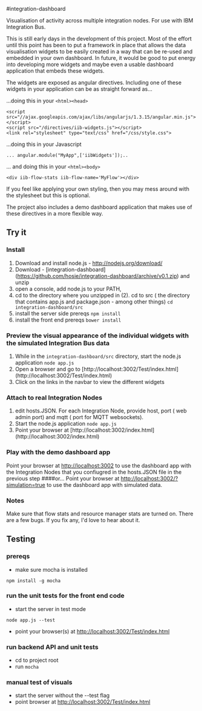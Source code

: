 #integration-dashboard


Visualisation of activity across multiple integration nodes. For use with IBM Integration Bus.

This is still early days in the development of this project. Most of the effort until this point has been to put a framework in place that allows the data visualisation widgets to be easily created in a way that can be re-used and embedded in your own dashboard.  In future, it would be good to put energy into developing more widgets and maybe even a usable dashboard application that embeds these widgets.

The widgets are exposed as angular directives. Including one of these widgets in your application can be as straight forward as...

...doing this in your ``<html><head>``
 ```
 <script src="//ajax.googleapis.com/ajax/libs/angularjs/1.3.15/angular.min.js"></script>
 <script src="/directives/iib-widgets.js"></script>
 <link rel="stylesheet" type="text/css" href="/css/style.css">
 ```

...doing this in your Javascript
```
... angular.module("MyApp",['iibWidgets']);..
```

... and doing this in your ``<html><body>``
```
<div iib-flow-stats iib-flow-name='MyFlow'></div>
```

If you feel like applying your own styling, then you may mess around with the stylesheet but this is optional.

The project also includes a demo dashboard application that makes use of these directives in a more flexible way. 


## Try it
### Install
1. Download and install node.js - http://nodejs.org/download/
2. Download - [integration-dashboard] (https://github.com/hosie/integration-dashboard/archive/v0.1.zip)  and unzip
3. open a console, add node.js to your PATH,
4. cd to the directory where you unzipped in (2). cd to src ( the directory that contains app.js and package.json - among other things) ``` cd integration-dashboard/src ```
4. install the server side prereqs ``` npm install ```
5. install the front end prereqs ``` bower install ```

### Preview the visual appearance of the individual widgets with the simulated Integration Bus data
1. While in the `` integration-dashboard/src `` directory, start the node.js application ``` node app.js ```
2. Open a browser and go to [http://localhost:3002/Test/index.html] (http://localhost:3002/Test/index.html)
3. Click on the links in the navbar to view the different widgets

### Attach to real Integration Nodes
1. edit hosts.JSON.  For each Integration Node, provide host, port ( web admin port) and mqtt ( port for MQTT websockets).
2. Start the node.js application ``` node app.js ```
3. Point your browser at [http://localhost:3002/index.html] (http://localhost:3002/index.html)

### Play with the demo dashboard app
Point your browser at [http://localhost:3002](http://localhost:3002) to use the dashboard app with the Integration Nodes that you confiugred in the hosts.JSON file in the previous step
####or...
Point your browser at [http://localhost:3002/?simulation=true](http://localhost:3002/?simulation=true) to use the dashboard app with simulated data.

### Notes
Make sure that flow stats and resource manager stats are turned on.
There are a few bugs.  If you fix any, I'd love to hear about it.

## Testing
### prereqs
* make sure mocha is installed
```
npm install -g mocha
```

### run the unit tests for the front end code
* start the server in test mode
```
node app.js --test
```
* point your browser(s) at [http://localhost:3002/Test/index.html](http://localhost:3002/Test/index.html)

### run backend API and unit tests
* cd to project root
* run ``mocha``

### manual test of visuals
* start the server without the --test flag
* point browser at [http://localhost:3002/Test/index.html](http://localhost:3002/Test/index.html)

